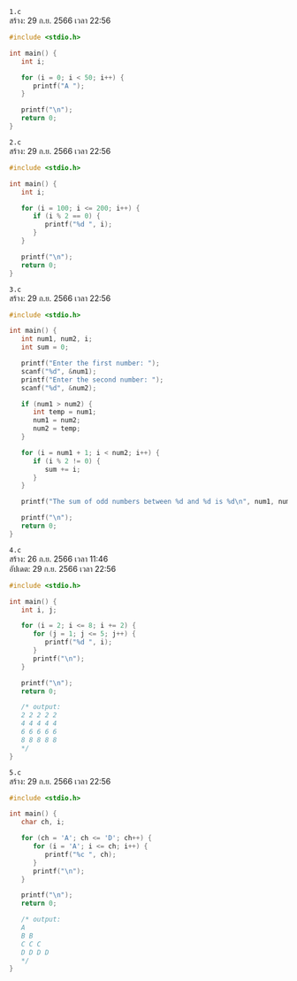 `1.c`<br>
สร้าง: 29 ก.ย. 2566 เวลา 22:56<br>
```c
#include <stdio.h>

int main() {
   int i;

   for (i = 0; i < 50; i++) {
      printf("A ");
   }

   printf("\n");
   return 0;
}

```
`2.c`<br>
สร้าง: 29 ก.ย. 2566 เวลา 22:56<br>
```c
#include <stdio.h>

int main() {
   int i;

   for (i = 100; i <= 200; i++) {
      if (i % 2 == 0) {
         printf("%d ", i);
      }
   }

   printf("\n");
   return 0;
}

```
`3.c`<br>
สร้าง: 29 ก.ย. 2566 เวลา 22:56<br>
```c
#include <stdio.h>

int main() {
   int num1, num2, i;
   int sum = 0;

   printf("Enter the first number: ");
   scanf("%d", &num1);
   printf("Enter the second number: ");
   scanf("%d", &num2);

   if (num1 > num2) {
      int temp = num1;
      num1 = num2;
      num2 = temp;
   }

   for (i = num1 + 1; i < num2; i++) {
      if (i % 2 != 0) {
         sum += i;
      }
   }

   printf("The sum of odd numbers between %d and %d is %d\n", num1, num2, sum);

   printf("\n");
   return 0;
}

```
`4.c`<br>
สร้าง: 26 ก.ย. 2566 เวลา 11:46<br>
อัปเดต: 29 ก.ย. 2566 เวลา 22:56<br>
```c
#include <stdio.h>

int main() {
   int i, j;

   for (i = 2; i <= 8; i += 2) {
      for (j = 1; j <= 5; j++) {
         printf("%d ", i);
      }
      printf("\n");
   }

   printf("\n");
   return 0;

   /* output:
   2 2 2 2 2
   4 4 4 4 4
   6 6 6 6 6
   8 8 8 8 8
   */
}

```
`5.c`<br>
สร้าง: 29 ก.ย. 2566 เวลา 22:56<br>
```c
#include <stdio.h>

int main() {
   char ch, i;

   for (ch = 'A'; ch <= 'D'; ch++) {
      for (i = 'A'; i <= ch; i++) {
         printf("%c ", ch);
      }
      printf("\n");
   }

   printf("\n");
   return 0;

   /* output:
   A
   B B
   C C C
   D D D D
   */
}

```
